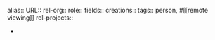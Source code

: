alias::
URL::
rel-org::
role::
fields::
creations:: 
tags:: person, #[[remote viewing]] 
rel-projects::


-